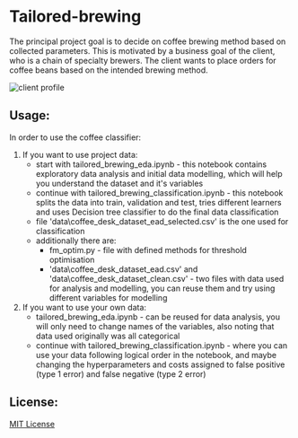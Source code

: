 # Tailored-brewing

The principal project goal is to decide on coffee brewing method based on collected parameters. This is motivated by a business goal of the client, who is a chain of specialty brewers. The client wants to place orders for coffee beans based on the intended brewing method.

![client profile]('client_profile.PNG')

## Usage:
In order to use the coffee classifier:
1. If you want to use project data:
    - start with tailored_brewing_eda.ipynb - this notebook contains exploratory data analysis and initial data modelling, which will help you understand the dataset and it's variables
    - continue with tailored_brewing_classification.ipynb - this notebook splits the data into train, validation and test, tries different learners and uses Decision tree classifier to do the final data classification
    - file 'data\coffee_desk_dataset_ead_selected.csv' is the one used for classification
    - additionally there are:
        - fm_optim.py - file with defined methods for threshold optimisation
        - 'data\coffee_desk_dataset_ead.csv' and 'data\coffee_desk_dataset_clean.csv' - two files with data used for analysis and modelling, you can reuse them and try using different variables for modelling
2. If you want to use your own data:
    - tailored_brewing_eda.ipynb - can be reused for data analysis, you will only need to change names of the variables, also noting that data used originally was all categorical
    - continue with tailored_brewing_classification.ipynb - where you can use your data following logical order in the notebook, and maybe changing the hyperparameters and costs assigned to false positive (type 1 error) and false negative (type 2 error)



## License:
[MIT License](https://choosealicense.com/licenses/mit/)
